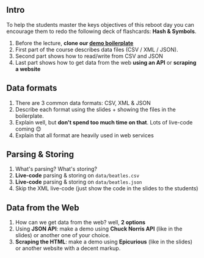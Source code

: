 ## Intro

To help the students master the keys objectives of this reboot day you can encourage them to redo the following deck of flashcards: **Hash & Symbols**.

1. Before the lecture, **clone our [demo boilerplate](https://github.com/lewagon/parsing-demo)**
1. First part of the course describes data files (CSV / XML / JSON).
1. Second part shows how to read/write from CSV and JSON
1. Last part shows how to get data from the web **using an API** or **scraping a website**

## Data formats

1. There are 3 common data formats: CSV, XML & JSON
1. Describe each format using the slides + showing the files in the boilerplate.
1. Explain well, but **don't spend too much time on that**. Lots of live-code coming 😊
1. Explain that all format are heavily used in web services

## Parsing & Storing

1. What's parsing? What's storing?
1. **Live-code** parsing & storing on `data/beatles.csv`
1. **Live-code** parsing & storing on `data/beatles.json`
1. Skip the XML live-code (just show the code in the slides to the students)

## Data from the Web

1. How can we get data from the web? well, **2 options**
1. Using **JSON API**: make a demo using **Chuck Norris API** (like in the slides) or another one of your choice.
1. **Scraping the HTML**: make a demo using **Epicurious** (like in the slides) or another website with a decent markup.